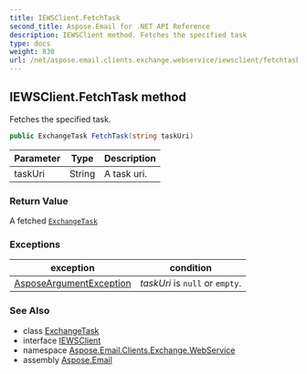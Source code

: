 ```yaml
---
title: IEWSClient.FetchTask
second_title: Aspose.Email for .NET API Reference
description: IEWSClient method. Fetches the specified task
type: docs
weight: 830
url: /net/aspose.email.clients.exchange.webservice/iewsclient/fetchtask/
---
```

## IEWSClient.FetchTask method

Fetches the specified task.

```csharp
public ExchangeTask FetchTask(string taskUri)
```

| Parameter | Type | Description |
| --- | --- | --- |
| taskUri | String | A task uri. |

### Return Value

A fetched [`ExchangeTask`](../../exchangetask/)

### Exceptions

| exception | condition |
| --- | --- |
| [AsposeArgumentException](../../../aspose.email/asposeargumentexception/) | *taskUri* is `null` or `empty`. |

### See Also

* class [ExchangeTask](../../exchangetask/)
* interface [IEWSClient](../)
* namespace [Aspose.Email.Clients.Exchange.WebService](../../iewsclient/)
* assembly [Aspose.Email](../../../)


